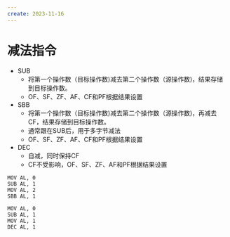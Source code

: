 ```yaml
---
create: 2023-11-16
---
```

# 减法指令

* SUB
  * 将第一个操作数（目标操作数)减去第二个操作数（源操作数)，结果存储到目标操作数。
  * OF、SF、ZF、AF、CF和PF根据结果设置
* SBB
  * 将第一个操作数（目标操作数)减去第二个操作数（源操作数)，再减去CF，结果存储到目标操作数。
  * 通常跟在SUB后，用于多字节减法
  * OF、SF、ZF、AF、CF和PF根据结果设置
* DEC
  * 自减，同时保持CF
  * CF不受影响，OF、SF、ZF、AF和PF根据结果设置

```assembly
MOV AL, 0
SUB AL, 1
MOV AL, 2
SBB AL, 1

MOV AL, 0
SUB AL, 1
MOV AL, 1
DEC AL, 1
```

